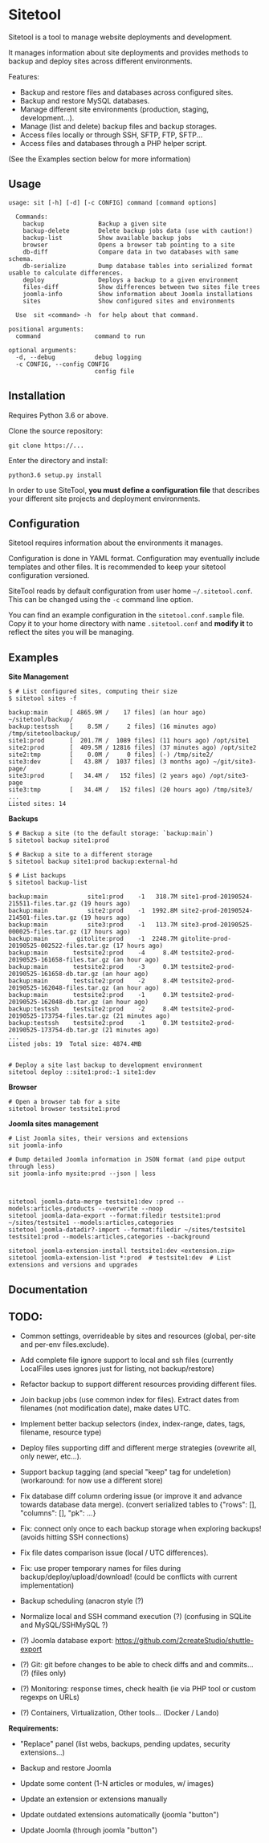 # Sitetool

Sitetool is a tool to manage website deployments and development.

It manages information about site deployments and provides
methods to backup and deploy sites across different environments.

Features:

- Backup and restore files and databases across configured sites.
- Backup and restore MySQL databases.
- Manage different site environments (production, staging, development...).
- Manage (list and delete) backup files and backup storages.
- Access files locally or through SSH, SFTP, FTP, SFTP...
- Access files and databases through a PHP helper script.

(See the Examples section below for more information)


## Usage

    usage: sit [-h] [-d] [-c CONFIG] command [command options]

      Commands:
        backup               Backup a given site
        backup-delete        Delete backup jobs data (use with caution!)
        backup-list          Show available backup jobs
        browser              Opens a browser tab pointing to a site
        db-diff              Compare data in two databases with same schema.
        db-serialize         Dump database tables into serialized format usable to calculate differences.
        deploy               Deploys a backup to a given environment
        files-diff           Show differences between two sites file trees
        joomla-info          Show information about Joomla installations
        sites                Show configured sites and environments

      Use  sit <command> -h  for help about that command.

    positional arguments:
      command               command to run

    optional arguments:
      -d, --debug           debug logging
      -c CONFIG, --config CONFIG
                            config file


## Installation

Requires Python 3.6 or above.

Clone the source repository:

    git clone https://...

Enter the directory and install:

    python3.6 setup.py install


In order to use SiteTool, **you must define a configuration file** that
describes your different site projects and deployment environments.


## Configuration

Sitetool requires information about the environments it manages.

Configuration is done in YAML format. Configuration may eventually
include templates and other files. It is recommended to keep
your sitetool configuration versioned.

SiteTool reads by default configuration from user home `~/.sitetool.conf`.
This can be changed using the `-c` command line option.

You can find an example configuration in the `sitetool.conf.sample` file.
Copy it to your home directory with name `.sitetool.conf` and
**modify it** to reflect the sites you will be managing.


## Examples

**Site Management**

    $ # List configured sites, computing their size
    $ sitetool sites -f

    backup:main      [ 4865.9M /    17 files] (an hour ago) ~/sitetool/backup/
    backup:testssh   [    8.5M /     2 files] (16 minutes ago) /tmp/sitetoolbackup/
    site1:prod       [  201.7M /  1089 files] (11 hours ago) /opt/site1
    site2:prod       [  409.5M / 12816 files] (37 minutes ago) /opt/site2
    site2:tmp        [    0.0M /     0 files] (-) /tmp/site2/
    site3:dev        [   43.8M /  1037 files] (3 months ago) ~/git/site3-page/
    site3:prod       [   34.4M /   152 files] (2 years ago) /opt/site3-page
    site3:tmp        [   34.4M /   152 files] (20 hours ago) /tmp/site3/
    ...
    Listed sites: 14

**Backups**

    $ # Backup a site (to the default storage: `backup:main`)
    $ sitetool backup site1:prod

    $ # Backup a site to a different storage
    $ sitetool backup site1:prod backup:external-hd

    $ # List backups
    $ sitetool backup-list

    backup:main           site1:prod    -1   318.7M site1-prod-20190524-215511-files.tar.gz (19 hours ago)
    backup:main           site2:prod    -1  1992.8M site2-prod-20190524-214501-files.tar.gz (19 hours ago)
    backup:main           site3:prod    -1   113.7M site3-prod-20190525-000025-files.tar.gz (17 hours ago)
    backup:main        gitolite:prod    -1  2248.7M gitolite-prod-20190525-002522-files.tar.gz (17 hours ago)
    backup:main       testsite2:prod    -4     8.4M testsite2-prod-20190525-161658-files.tar.gz (an hour ago)
    backup:main       testsite2:prod    -3     0.1M testsite2-prod-20190525-161658-db.tar.gz (an hour ago)
    backup:main       testsite2:prod    -2     8.4M testsite2-prod-20190525-162048-files.tar.gz (an hour ago)
    backup:main       testsite2:prod    -1     0.1M testsite2-prod-20190525-162048-db.tar.gz (an hour ago)
    backup:testssh    testsite2:prod    -2     8.4M testsite2-prod-20190525-173754-files.tar.gz (21 minutes ago)
    backup:testssh    testsite2:prod    -1     0.1M testsite2-prod-20190525-173754-db.tar.gz (21 minutes ago)
    ...
    Listed jobs: 19  Total size: 4874.4MB


    # Deploy a site last backup to development environment
    sitetool deploy ::site1:prod:-1 site1:dev

**Browser**

    # Open a browser tab for a site
    sitetool browser testsite1:prod

**Joomla sites management**

    # List Joomla sites, their versions and extensions
    sit joomla-info

    # Dump detailed Joomla information in JSON format (and pipe output through less)
    sit joomla-info mysite:prod --json | less



    sitetool joomla-data-merge testsite1:dev :prod --models:articles,products --overwrite --noop
    sitetool joomla-data-export --format:filedir testsite1:prod ~/sites/testsite1 --models:articles,categories
    sitetool joomla-datadir?-import --format:filedir ~/sites/testsite1 testsite1:prod --models:articles,categories --background

    sitetool joomla-extension-install testsite1:dev <extension.zip>
    sitetool joomla-extension-list *:prod  # testsite1:dev  # List extensions and versions and upgrades


## Documentation


## TODO:

- Common settings, overrideable by sites and resources (global, per-site and per-env files.exclude).
- Add complete file ignore support to local and ssh files (currently LocalFiles uses ignores just for listing, not backup/restore)

- Refactor backup to support different resources providing different files.
- Join backup jobs (use common index for files). Extract dates from filenames (not modification date), make dates UTC.
- Implement better backup selectors (index, index-range, dates, tags, filename, resource type)

- Deploy files supporting diff and different merge strategies (ovewrite all, only newer, etc...).
- Support backup tagging (and special "keep" tag for undeletion) (workaround: for now use a different store)

- Fix database diff column ordering issue (or improve it and advance towards database data merge).
  (convert serialized tables to {"rows": [], "columns": [], "pk": ...}

- Fix: connect only once to each backup storage when exploring backups! (avoids hitting SSH connections)
- Fix file dates comparison issue (local / UTC differences).
- Fix: use proper temporary names for files during backup/deploy/upload/download! (could be conflicts with current implementation)

- Backup scheduling (anacron style (?)

- Normalize local and SSH command execution (?) (confusing in SQLite and MySQL/SSHMySQL ?)

- (?) Joomla database export: https://github.com/2createStudio/shuttle-export

- (?) Git: git before changes to be able to check diffs and and commits... (?) (files only)
- (?) Monitoring: response times, check health (ie via PHP tool or custom regexps on URLs)
- (?) Containers, Virtualization, Other tools... (Docker / Lando)

**Requirements:**

- "Replace" panel (list webs, backups, pending updates, security extensions...)
- Backup and restore Joomla

- Update some content (1-N articles or modules, w/ images)
- Update an extension or extensions manually
- Update outdated extensions automatically (joomla "button")
- Update Joomla (through joomla "button")

